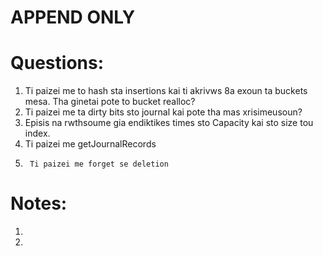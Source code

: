 # APPEND ONLY

# Questions:
1.	Ti paizei me to hash sta insertions kai ti akrivws 8a exoun ta buckets mesa. Tha ginetai pote to bucket realloc? 
2.	Ti paizei me ta dirty bits sto journal kai pote tha mas xrisimeusoun?
3.	Episis na rwthsoume gia endiktikes times sto Capacity kai sto size tou index.
4.	Ti paizei me getJournalRecords
5.      Ti paizei me forget se deletion 

# Notes:
1.	
2.	
